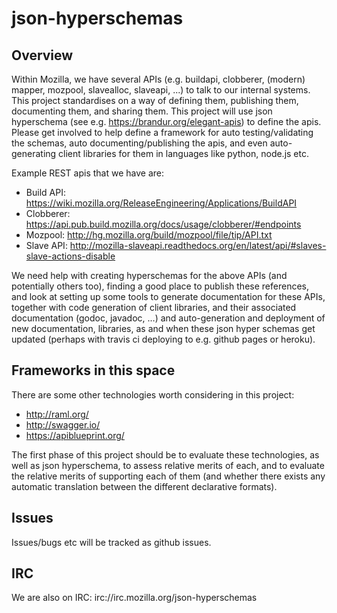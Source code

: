 # json-hyperschemas

## Overview
Within Mozilla, we have several APIs (e.g. buildapi, clobberer, (modern) mapper, mozpool, slavealloc, slaveapi, ...) to talk to our internal systems. This project standardises on a way of defining them, publishing them, documenting them, and sharing them. This project will use json hyperschema (see e.g. https://brandur.org/elegant-apis) to define the apis. Please get involved to help define a framework for auto testing/validating the schemas, auto documenting/publishing the apis, and even auto-generating client libraries for them in languages like python, node.js etc.

Example REST apis that we have are:

* Build API: https://wiki.mozilla.org/ReleaseEngineering/Applications/BuildAPI
* Clobberer: https://api.pub.build.mozilla.org/docs/usage/clobberer/#endpoints
* Mozpool: http://hg.mozilla.org/build/mozpool/file/tip/API.txt
* Slave API: http://mozilla-slaveapi.readthedocs.org/en/latest/api/#slaves-slave-actions-disable

We need help with creating hyperschemas for the above APIs (and potentially others too), finding a good place to publish these references, and look at setting up some tools to generate documentation for these APIs, together with code generation of client libraries, and their associated documentation (godoc, javadoc, …) and auto-generation and deployment of new documentation, libraries, as and when these json hyper schemas get updated (perhaps with travis ci deploying to e.g. github pages or heroku).

## Frameworks in this space
There are some other technologies worth considering in this project:
* http://raml.org/
* http://swagger.io/
* https://apiblueprint.org/

The first phase of this project should be to evaluate these technologies, as well as json hyperschema, to assess relative merits of each, and to evaluate the relative merits of supporting each of them (and whether there exists any automatic translation between the different declarative formats).

## Issues
Issues/bugs etc will be tracked as github issues.

## IRC
We are also on IRC: irc://irc.mozilla.org/json-hyperschemas
